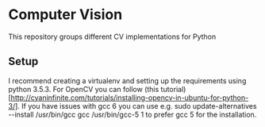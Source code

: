# Computer Vision
This repository groups different CV implementations for Python

## Setup
I recommend creating a virtualenv and setting up the requirements using python 3.5.3.
For OpenCV you can follow (this tutorial)[http://cyaninfinite.com/tutorials/installing-opencv-in-ubuntu-for-python-3/].
If you have issues with gcc 6 you can use e.g. sudo update-alternatives --install /usr/bin/gcc gcc /usr/bin/gcc-5 1 to prefer gcc 5 for the installation.
